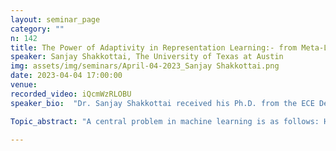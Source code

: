 ```yaml
---
layout: seminar_page
category: ""
n: 142
title: The Power of Adaptivity in Representation Learning:- from Meta-Learning to Federated Learning
speaker: Sanjay Shakkottai, The University of Texas at Austin
img: assets/img/seminars/April-04-2023_Sanjay Shakkottai.png
date: 2023-04-04 17:00:00 
venue:
recorded_video: iQcmWzRLOBU
speaker_bio:  "Dr. Sanjay Shakkottai received his Ph.D. from the ECE Department at the University of Illinois at Urbana-Champaign in 2002. He is with The University of Texas at Austin, where he is a Professor in the Department of Electrical and Computer Engineering and holds the Cockrell Family Chair in Engineering #15. He received the NSF CAREER award in 2004 and was elected as an IEEE Fellow in 2014. He was a co-recipient of the IEEE Communications Society William R. Bennett Prize in 2021. He is currently the Editor in Chief of IEEE/ACM Transactions on Networking. His research interests lie at the intersection of algorithms for resource allocation, statistical learning and networks, with applications to wireless communication networks and online platforms."

Topic_abstract: "A central problem in machine learning is as follows: How should we train models using data generated from a collection of clients/environments, if we know that these models will be deployed in a new and unseen environment? In the setting of few-shot learning, two prominent approaches are: (a) develop a modeling framework that is “primed” to adapt, such as Model Adaptive Meta Learning (MAML), or (b) develop a common model using federated learning (such as FedAvg), and then fine tune the model for the deployment environment. We study both these approaches in the multi-task linear representation setting. We show that the reason behind generalizability of the models in new environments trained through either of these approaches is that the dynamics of training induces the models to evolve toward the common data representation among the clients’ tasks. In both cases, the structure of the bi-level update at each iteration (an inner and outer update with MAML, and a local and global update with FedAvg) holds the key — the diversity among client data distributions are exploited via inner/local updates, and induces the outer/global updates to bring the representation closer to the ground-truth. In both these settings, these are the first results that formally show representation learning and derive exponentially fast convergence to the ground-truth representation. Based on joint work with Liam Collins, Hamed Hassani, Aryan Mokhtari, and Sewoong Oh. Papers: https://arxiv.org/abs/2202.03483, https://arxiv.org/abs/2205.13692"

---
```


